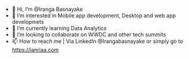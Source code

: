 - 👋 Hi, I’m @Iranga Basnayake
- 👀 I’m interested in Mobile app development, Desktop and web app developmets
- 🌱 I’m currently learning Data Analytics 
- 💞️ I’m looking to collaborate on WWDC and other tech summits
- 📫 How to reach me | Via LinkedIn @Irangabasnayake or simply go to https://ianriaa.com

<!---
IrangaB/IrangaB is a ✨ special ✨ repository because its `README.md` (this file) appears on your GitHub profile.
You can click the Preview link to take a look at your changes.
--->
